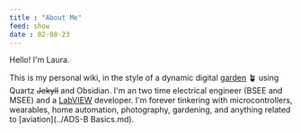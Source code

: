 ```yaml
---
title : "About Me"
feed: show
date : 02-08-23
---
```


Hello! I'm Laura. 

This is my personal wiki, in the style of a dynamic digital [garden](why-garden.md) 🪴 using Quartz ~~Jekyll~~ and Obsidian. I'm an two time electrical engineer (BSEE and MSEE) and a [LabVIEW](../LabVIEW.md) developer. I'm forever tinkering with microcontrollers, wearables, home automation, photography, gardening, and anything related to [aviation](../ADS-B Basics.md).